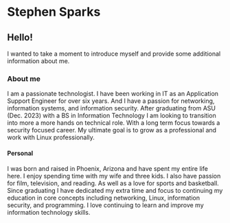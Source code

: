 # Stephen Sparks

## Hello!

I wanted to take a moment to introduce myself and provide some additional information about me. 

### About me 

I am a passionate technologist. I have been working in IT as an Application Support Engineer for over six years. And I have a passion for networking, information systems, and information security. After graduating from ASU (Dec. 2023) with a BS in Information Technology I am looking to transition into more a more hands on technical role. With a long term focus towards a security focused career. My ultimate goal is to grow as a professional and work with Linux professionally.  

#### Personal 

I was born and raised in Phoenix, Arizona and have spent my entire life here. I enjoy spending time with my wife and three kids. I also have passion for film, television, and reading. As well as a love for sports and basketball. Since graduating I have dedicated my extra time and focus to continuing my education in core concepts including networking, Linux, information security, and programming. I love continuing to learn and improve my information technology skills. 

<!-- 
I am Stephen Sparks, a recent graduate from Arizona State University,
  where I thoroughly honed my skills and achieved a BS in IT. With an intense
  passion for problem-solving and managing complex systems, I am now seeking to
  launch my career in the field of Linux and IT.

  Throughout my academic journey, my fascination for Linux systems and IT
  solutions grew manifold. This led me to not only enhance my abilities in
  these domains but also build a strong foundation in managing and addressing
  diverse technological challenges. My knack for coding combined with my
  ability to learn fast and implement solutions effectively make me a strong
  contender for any IT-based role.

  Endowed with a highly analytical mind and attention to detail, I am looking
  forward to utilizing my skills to contribute towards the success of a
  forward-thinking company. I am excited about the opportunity to bring my
  unique blend of skills and experience to a vibrant and innovative team. With
  dedication and enthusiasm, I'm prepared for a challenging role which will
  allow me to demonstrate my abilities and grow as a professional.
-->

